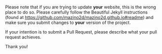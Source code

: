 Please note that if you are trying to update **your** website, this is the wrong place to do so. Please carefully follow the Beautiful Jekyll instructions (found at https://github.com/mazino2d/mazino2d.github.io#readme) and make sure you submit changes to **your** version of the project.

If your intention is to submit a Pull Request, please describe what your pull request achieves.

Thank you!
